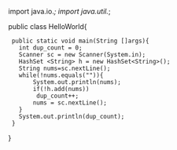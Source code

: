import java.io.*;
import java.util.*;

public class HelloWorld{

     public static void main(String []args){
       int dup_count = 0;
       Scanner sc = new Scanner(System.in);
       HashSet <String> h = new HashSet<String>();
       String nums=sc.nextLine();
       while(!nums.equals("")){
           System.out.println(nums);
           if(!h.add(nums))
            dup_count++;
           nums = sc.nextLine();
       }
       System.out.println(dup_count);
     }
}
